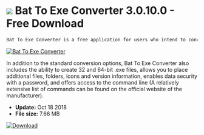 # ![](https://cdn.softexe.net/static/icon/e/bat-to-exe-converter-9720.gif) Bat To Exe Converter 3.0.10.0 - Free Download

```sh
Bat To Exe Converter is a free application for users who intend to convert .bat files to .exe format.
```
[![Bat To Exe Converter](https://gallery.dpcdn.pl/imgc/Tools/85471/g_-_420x350_1.5_-_xd15d4626-b4a2-40e0-b33c-ef3a3cf17757.jpg)](https://softexe.net/win/system/other/bat-to-exe-converter:agbR.html)

In addition to the standard conversion options, Bat To Exe Converter also includes the ability to create 32 and 64-bit .exe files, allows you to place additional files, folders, icons and version information, enables data security with a password, and offers access to the command line (A relatively extensive list of commands can be found on the official website of the manufacturer).


- **Update:** Oct 18 2018
- **File size:** 7.66 MB

[![Download](https://cdn.softexe.net/static/img/download.png)](https://softexe.net/win/system/other/bat-to-exe-converter:agbR.html)

